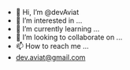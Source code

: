 - 👋 Hi, I’m @devAviat
- 👀 I’m interested in ...
- 🌱 I’m currently learning ...
- 💞️ I’m looking to collaborate on ...
- 📫 How to reach me ...
- dev.aviat@gmail.com

<!---
devAviat/devAviat is a ✨ special ✨ repository because its `README.md` (this file) appears on your GitHub profile.
You can click the Preview link to take a look at your changes.
--->
